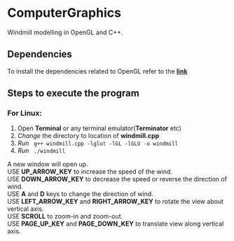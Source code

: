 # ComputerGraphics

Windmill modelling in OpenGL and C++.

## Dependencies
To install the dependencies related to OpenGL refer to the
<a href="http://www.prinmath.com/csci5229/misc/install.html">**link**</a>
## Steps to execute the program
### For Linux:
1. Open **Terminal** or any terminal emulator(**Terminator** etc)
2. *Change* the directory to location of **windmill.cpp**
3. *Run* <code> g++ windmill.cpp -lglut -lGL -lGLU -o windmill </code>
4. *Run* <code> ./windmill </code>

A new window will open up.</br>
USE **UP_ARROW_KEY** to increase the speed of the wind.</br>
USE **DOWN_ARROW_KEY** to decrease the speed or reverse the direction of wind.</br>
USE **A** and **D** keys to change the direction of wind.</br>
USE **LEFT_ARROW_KEY** and **RIGHT_ARROW_KEY** to rotate the view about vertical axis.</br>
USE **SCROLL** to zoom-in and zoom-out.</br>
USE **PAGE_UP_KEY** and **PAGE_DOWN_KEY** to translate view along vertical axis.</br>

